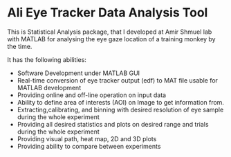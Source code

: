 Ali Eye Tracker Data Analysis Tool
=================

This is Statistical Analysis package, that I developed at Amir Shmuel lab with MATLAB for analysing the eye gaze location of a training monkey by the time.

It has the following abilities:
<ul>
<li>Software Development under MATLAB GUI</li>
<li>Real-time conversion of eye tracker output (edf) to MAT file usable for MATLAB development</li>
<li>Providing online and off-line operation on input data</li>
<li>Ability to define area of interests (AOI) on Image to get information from.</li>
<li>Extracting,calibrating, and binning with desired resolution of eye sample during the whole experiment</li>
<li>Providing all desired statistics and plots on desired range and trials during the whole experiment</li>
<li>Providing visual path, heat map, 2D and 3D plots</li>
<li>Providing ability to compare between experiments</li>
</ul>
